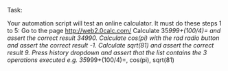 Task:

Your automation script will test an online calculator. It must do these steps 1 to 5:
Go to the page http://web2.0calc.com/
Calculate 35*999+(100/4)= and assert the correct result 34990.
Calculate cos(pi) with the rad radio button and assert the correct result -1.
Calculate sqrt(81) and assert the correct result 9.
Press history dropdown and assert that the list contains the 3 operations executed e.g. 35*999+(100/4)=, cos(pi), sqrt(81)